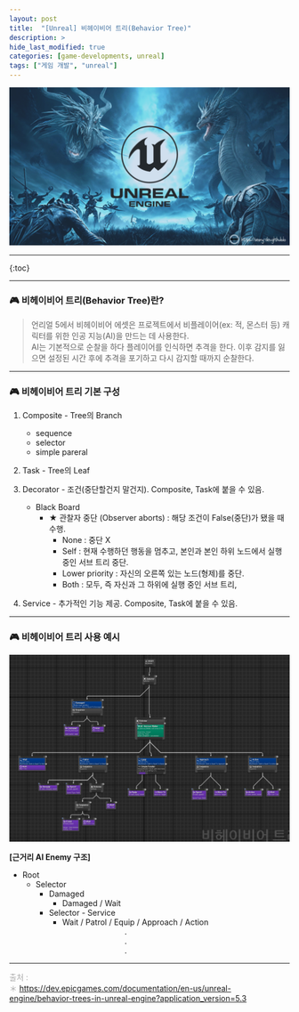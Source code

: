 ```yaml
---
layout: post
title:  "[Unreal] 비헤이비어 트리(Behavior Tree)"
description: >
hide_last_modified: true
categories: [game-developments, unreal]
tags: ["게임 개발", "unreal"]
---
```


<p align="center">
  <img src="../../../assets/img/blog/unreal/unreal_img.png"/>
</p>

----

{:toc}

----
### 🎮 비헤이비어 트리(Behavior Tree)란?
> 언리얼 5에서 비헤이비어 에셋은 프로젝트에서 비플레이어(ex: 적, 몬스터 등) 캐릭터를 위한 인공 지능(AI)을 만드는 데 사용한다. <br>
AI는 기본적으로 순찰을 하다 플레이어를 인식하면 추격을 한다. 이후 감지를 잃으면 설정된 시간 후에 추격을 포기하고 다시 감지할 때까지 순찰한다.

----
### 🎮 비헤이비어 트리 기본 구성

1. Composite - Tree의 Branch
	- sequence
	- selector
	- simple pareral
 
2. Task - Tree의 Leaf
 
3. Decorator - 조건(중단할건지 말건지). Composite, Task에 붙을 수 있음. 
	- Black Board
		- ★ 관찰자 중단 (Observer aborts) : 해당 조건이 False(중단)가 됐을 때 수행.
			- None : 중단 X
			- Self : 현재 수행하던 행동을 멈추고, 본인과 본인 하위 노드에서 실행 중인 서브 트리 중단. 
			- Lower priority : 자신의 오른쪽 있는 노드(형제)를 중단.
			- Both : 모두, 즉 자신과 그 하위에 실행 중인 서브 트리, 

4. Service - 추가적인 기능 제공. Composite, Task에 붙을 수 있음. 

----
### 🎮 비헤이비어 트리 사용 예시
<p align="center">
  <img src="../../../assets/img/blog/unreal/behavior_tree_study_img.png"/>
</p>

**[근거리 AI Enemy 구조]**

- Root 
	- Selector
		- Damaged 
			- Damaged / Wait
		- Selector - Service
			- Wait / Patrol / Equip / Approach / Action <br>
&emsp;&emsp;&emsp;&emsp;&emsp;&emsp;&emsp;&emsp;. <br>
&emsp;&emsp;&emsp;&emsp;&emsp;&emsp;&emsp;&emsp;. <br>
&emsp;&emsp;&emsp;&emsp;&emsp;&emsp;&emsp;&emsp;. <br>

----
<span style="color:darkgray; font-size:14px;"> 출처 : <br>
＊ https://dev.epicgames.com/documentation/en-us/unreal-engine/behavior-trees-in-unreal-engine?application_version=5.3 <br>
</span>